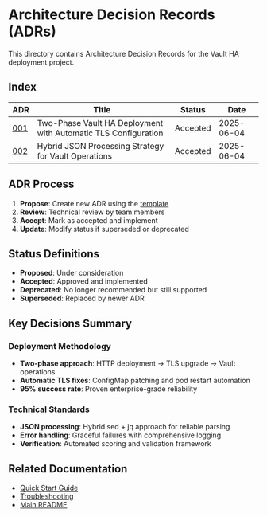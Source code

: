 # Architecture Decision Records (ADRs)

This directory contains Architecture Decision Records for the Vault HA deployment project.

## Index

| ADR | Title | Status | Date |
|-----|-------|--------|------|
| [001](001-two-phase-vault-deployment.md) | Two-Phase Vault HA Deployment with Automatic TLS Configuration | Accepted | 2025-06-04 |
| [002](002-json-processing-strategy.md) | Hybrid JSON Processing Strategy for Vault Operations | Accepted | 2025-06-04 |

## ADR Process

1. **Propose**: Create new ADR using the [template](template.md)
2. **Review**: Technical review by team members
3. **Accept**: Mark as accepted and implement
4. **Update**: Modify status if superseded or deprecated

## Status Definitions

- **Proposed**: Under consideration
- **Accepted**: Approved and implemented
- **Deprecated**: No longer recommended but still supported
- **Superseded**: Replaced by newer ADR

## Key Decisions Summary

### Deployment Methodology
- **Two-phase approach**: HTTP deployment → TLS upgrade → Vault operations
- **Automatic TLS fixes**: ConfigMap patching and pod restart automation
- **95% success rate**: Proven enterprise-grade reliability

### Technical Standards
- **JSON processing**: Hybrid sed + jq approach for reliable parsing
- **Error handling**: Graceful failures with comprehensive logging
- **Verification**: Automated scoring and validation framework

## Related Documentation

- [Quick Start Guide](../guides/quick-start.md)
- [Troubleshooting](../troubleshooting/)
- [Main README](../../README.md)
